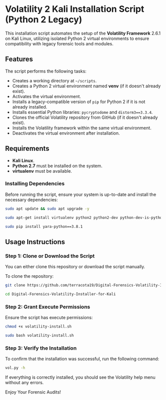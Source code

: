 # Volatility 2 Kali Installation Script (Python 2 Legacy)

This installation script automates the setup of the **Volatility Framework** 2.6.1 on Kali Linux, utilizing isolated Python 2 virtual environments to ensure compatibility with legacy forensic tools and modules.

## Features

The script performs the following tasks:

- Creates a working directory at `~/scripts`.
- Creates a Python 2 virtual environment named **venv** (if it doesn't already exist).
- Activates the virtual environment.
- Installs a legacy-compatible version of `pip` for Python 2 if it is not already installed.
- Installs essential Python libraries: `pycryptodome` and `distorm3==3.3.4`.
- Clones the official Volatility repository from GitHub (if it doesn't already exist).
- Installs the Volatility framework within the same virtual environment.
- Deactivates the virtual environment after installation.

## Requirements

- **Kali Linux**.
- **Python 2.7** must be installed on the system.
- **virtualenv** must be available.

### Installing Dependencies

Before running the script, ensure your system is up-to-date and install the necessary dependencies:

```bash
sudo apt update && sudo apt upgrade -y
```
```bash
sudo apt-get install virtualenv python2 python2-dev python-dev-is-python3 git build-essential libssl-dev libffi-dev python2.7-dev  -y
```
```bash
sudo pip install yara-python==3.8.1
```

## Usage Instructions

### Step 1: Clone or Download the Script

You can either clone this repository or download the script manually.

To clone the repository:

```bash
git clone https://github.com/terracota19/Digital-Forensics-Volatility-Installer-for-Kali.git
```
```bash
cd Digital-Forensics-Volatility-Installer-for-Kali
```

### Step 2: Grant Execute Permissions

Ensure the script has execute permissions:

```bash
chmod +x volatility-install.sh
```
```bash
sudo bash volatility-install.sh
```
### Step 3: Verify the Installation
To confirm that the installation was successful, run the following command:

```bash
vol.py -h
```
If everything is correctly installed, you should see the Volatility help menu without any errors.

Enjoy Your Forensic Audits!

